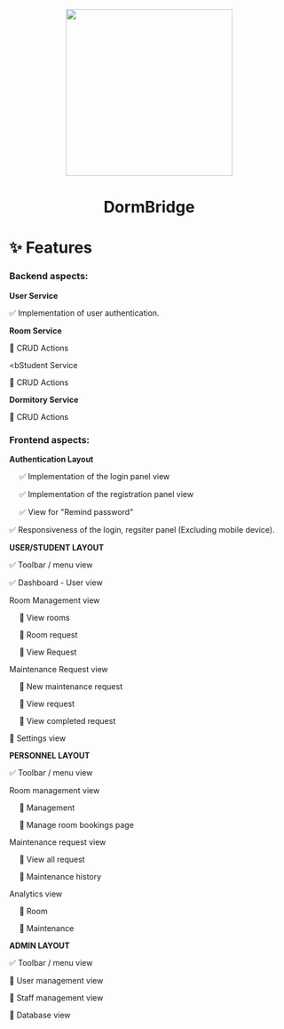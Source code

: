 <div align="center">
<img src="https://github.com/M-BArt/DormBridge/assets/103535479/2c229d06-6da8-44d9-9fc5-48bbdb852a68" width="300" height="300">
</div>

<div align="center"><h1 tabindex="-1" class="heading-element" dir="auto">DormBridge</h1></div>


<h1 tabindex="-1" class="heading-element" dir="auto">✨ Features</h1>

<h3><b>Backend aspects:</b></h3>

<b>User Service</b>

✅ Implementation of user authentication.

<b>Room Service</b>

🔳 CRUD Actions

<bStudent Service</b>

🔳 CRUD Actions

<b>Dormitory Service</b>

🔳 CRUD Actions

<h3><b>Frontend aspects:</b></h3>

<b>Authentication Layout</b>

&emsp; ✅ Implementation of the login panel view

&emsp; ✅ Implementation of the registration panel view

&emsp; ✅ View for "Remind password"

✅ Responsiveness of the login, regsiter panel (Excluding mobile device).

<b>USER/STUDENT LAYOUT</b>

✅ Toolbar / menu view

✅ Dashboard - User view

Room Management view

&emsp; 🔳 View rooms

&emsp; 🔳 Room request

&emsp; 🔳 View Request

Maintenance Request view

&emsp; 🔳 New maintenance request

&emsp; 🔳 View request

&emsp; 🔳 View completed request

🔳 Settings view

<b>PERSONNEL LAYOUT</b>

✅ Toolbar / menu view

Room management view

&emsp; 🔳 Management

&emsp; 🔳 Manage room bookings page

Maintenance request view

&emsp; 🔳 View all request

&emsp; 🔳 Maintenance history

Analytics view

&emsp; 🔳 Room

&emsp; 🔳 Maintenance

<b>ADMIN LAYOUT</b>

✅ Toolbar / menu view

🔳 User management view

🔳 Staff management view

🔳 Database view
